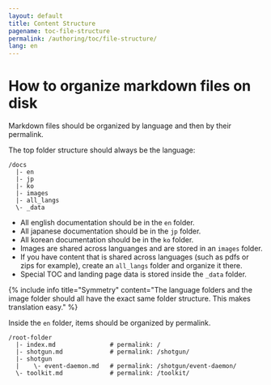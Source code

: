 ```yaml
---
layout: default
title: Content Structure
pagename: toc-file-structure
permalink: /authoring/toc/file-structure/
lang: en
---
```


# How to organize markdown files on disk

Markdown files should be organized by language and then by their permalink.

The top folder structure should always be the language:

```
/docs
  |- en
  |- jp
  |- ko
  |- images
  |- all_langs
  \- _data
```

- All english documentation should be in the `en` folder.
- All japanese documentation should be in the `jp` folder.
- All korean documentation should be in the `ko` folder.
- Images are shared across languanges and are stored in an `images` folder.
- If you have content that is shared across languages (such as pdfs or zips for example), create an `all_langs` folder and organize it there.
- Special TOC and landing page data is stored inside the `_data` folder.

{% include info title="Symmetry" content="The language folders and the image folder should all have the exact same folder structure. This makes translation easy." %}

Inside the `en` folder, items should be organized by permalink. 

```
/root-folder
  |- index.md               # permalink: /
  |- shotgun.md             # permalink: /shotgun/
  |- shotgun
  |    \- event-daemon.md   # permalink: /shotgun/event-daemon/
  \- toolkit.md             # permalink: /toolkit/
```


